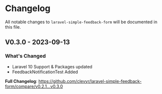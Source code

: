 # Changelog

All notable changes to `laravel-simple-feedback-form` will be documented in this file.

## V0.3.0 - 2023-09-13

### What's Changed

- Laravel 10 Support & Packages updated
- FeedbackNotificationTest Added

**Full Changelog**: https://github.com/clevyr/laravel-simple-feedback-form/compare/v0.2.1...v0.3.0
